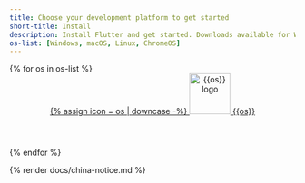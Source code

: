 ```yaml
---
title: Choose your development platform to get started
short-title: Install
description: Install Flutter and get started. Downloads available for Windows, macOS, Linux, and ChromeOS operating systems.
os-list: [Windows, macOS, Linux, ChromeOS]
---
```


<div class="card-deck mb-8">
{% for os in os-list %}
  <a class="card" id="install-{{os | remove: ' ' | downcase}}" href="/get-started/install/{{os | remove: ' ' | downcase}}">
    <div class="card-body">
      <header class="card-title text-center m-0">
        <span class="d-block h1">
          {% assign icon = os | downcase -%}
            <img src="/assets/images/docs/brand-svg/{{icon}}.svg" width="72" height="72" aria-hidden="true" alt="{{os}} logo"> 
        </span>
        <span class="text-muted text-nowrap">{{os}}</span>
      </header>
    </div>
  </a>
{% endfor %}
</div>

{% render docs/china-notice.md %}
